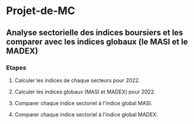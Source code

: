 # Projet-de-MC

## Analyse sectorielle des indices boursiers et les comparer avec les indices globaux (le MASI et le MADEX)

### Etapes

1. Calculer les indices de chaque secteurs pour 2022.

2. Calculer les indices globaux (MASI et MADEX) pour 2022.

3. Comparer chaque indice sectoriel à l'indice global MASI.

4. Comparer chaque indice sectoriel à l'indice global MADEX.
